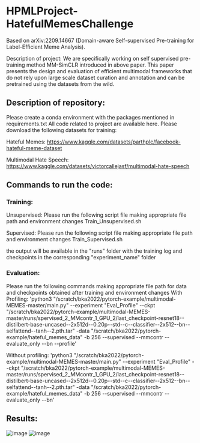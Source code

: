 # HPMLProject-HatefulMemesChallenge

Based on arXiv:2209.14667 (Domain-aware Self-supervised Pre-training for Label-Efficient Meme Analysis). 

Description of project: 
We are specifically working on self supervised pre-training method MM-SimCLR introduced in above paper. This paper presents the design and evaluation of efficient multimodal frameworks that do not rely upon large scale dataset curation and annotation and can be pretrained using the datasets from the wild.

## Description of repository:
Please create a conda environment with the packages mentioned in requirements.txt 
All code related to project are available here.
Please download the following datasets for training:

Hateful Memes: https://www.kaggle.com/datasets/parthplc/facebook-hateful-meme-dataset

Multimodal Hate Speech: https://www.kaggle.com/datasets/victorcallejasf/multimodal-hate-speech

## Commands to run the code: 

### Training:
Unsupervised: Please run the following script file making appropriate file path and environment changes
Train_Unsupervised.sh

Supervised: Please run the following script file making appropriate file path and environment changes
Train_Supervised.sh

the output will be available in the "runs" folder with the training log and checkpoints in the corresponding "experiment_name" folder 

### Evaluation:
Please run the following commands making appropriate file path for data and checkpoints obtained after training and environment changes
With Profiling:
'python3 "/scratch/bka2022/pytorch-example/multimodal-MEMES-master/main.py" --experiment "Eval_Profile" --ckpt "/scratch/bka2022/pytorch-example/multimodal-MEMES-master/runs/spervised_2_MMcontr_1_GPU_2/last_checkpoint-resnet18--distilbert-base-uncased--2x512d--0.20p--std--c--classifier--2x512--bn--selfattend--tanh--2.pth.tar" -data "/scratch/bka2022/pytorch-example/hateful_memes_data" -b 256 --supervised --mmcontr --evaluate_only --bn --profile'

Without profiling:
'python3 "/scratch/bka2022/pytorch-example/multimodal-MEMES-master/main.py" --experiment "Eval_Profile" --ckpt "/scratch/bka2022/pytorch-example/multimodal-MEMES-master/runs/spervised_2_MMcontr_1_GPU_2/last_checkpoint-resnet18--distilbert-base-uncased--2x512d--0.20p--std--c--classifier--2x512--bn--selfattend--tanh--2.pth.tar" -data "/scratch/bka2022/pytorch-example/hateful_memes_data" -b 256 --supervised --mmcontr --evaluate_only --bn'

## Results: 
![image](https://github.com/ris0801/HPMLProject-HatefulMemesChallenge/assets/131811678/59b5b783-4779-4d32-8302-55246d3cceae)
![image](https://github.com/ris0801/HPMLProject-HatefulMemesChallenge/assets/131811678/bc5519de-551e-49d4-9c60-a073a490f22b)



